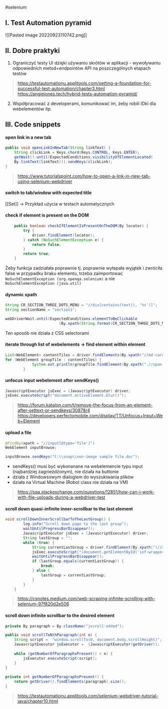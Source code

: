 #selenium 

## I. Test Automation pyramid
![[Pasted image 20220923110742.png]]

## II. Dobre praktyki
1. Ograniczyć testy UI dzięki używaniu skrótów w aplikacji - wywoływaniu odpowiednich metod+endpointów API na poszczególnych etapach testów
>https://testautomationu.applitools.com/setting-a-foundation-for-successful-test-automation/chapter3.html
>https://angiejones.tech/hybrid-tests-automation-pyramid/
2. Współpracować z developerami, komunikować im, żeby robili IDki dla webelementów itp.

## III. Code snippets

#### open link in a new tab
```java
public void openLinkInNewTab(String linkText) {  
    String clickLink = Keys.chord(Keys.CONTROL, Keys.ENTER);  
    getWait().until(ExpectedConditions.visibilityOfElementLocated(
    By.linkText(linkText))).sendKeys(clickLink);  
}
```
>https://www.tutorialspoint.com/how-to-open-a-link-in-new-tab-using-selenium-webdriver
#### switch to tab/window with expected title
[[Set]] -> Przykład użycia w testach automatycznych
#### check if element is present on the DOM
```java
    public boolean checkIfElementIsPresentOnTheDOM(By locator) {
        try {
            driver.findElement(locator);
        } catch (NoSuchElementException e) {
            return false;
        }
        return true;
    }
```
Żeby funkcja zadziałała poprawnie tj. poprawnie wyłapała wyjątek i zwróciła false w przypadku braku elementu, trzeba zaimportować
`NoSuchElementException (org.openqa.selenium)`
a nie
`NoSuchElementException (java.util)`



#### dynamic xpath
```java
String CR_SECTION_THREE_DOTS_MENU = "//div[contains(text(), '%s')]";
String sectionName = "section1";

webDriverWait.until(ExpectedConditions.elementToBeClickable
                        (By.xpath(String.format(CR_SECTION_THREE_DOTS_MENU, sectionName)))).click();
```
Ten sposób nie działa z CSS selectorami

#### iterate through list of webelements -> find element within element
```java
List<WebElement> contentTiles = driver.findElements(By.xpath("//md-card[contains(@class, 'ng-scope')]"));
for (WebElement groupTile : contentTiles) {
            System.out.println(groupTile.findElement(By.xpath(".//span[@class='group-name']")).getText());
        }
```

#### unfocus input webelement after sendKeys()
```java
JavascriptExecutor jsExec = (JavascriptExecutor) driver;
jsExec.executeScript("document.activeElement.blur()");
```
>https://forum.katalon.com/t/remove-the-focus-from-an-element-after-settext-or-sendkeys/30878/4
>https://developers.perfectomobile.com/display/TT/Unfocus+Input+Web+Element

#### upload a file
```java
@FindBy(xpath = "//input[@type='file']")  
WebElement inputBrowse;

inputBrowse.sendKeys("C:\\snap\\non-image sample file.doc");
```
- sendKeys() musi być wykonanane na webelemencie typu input (najbardziej zagnieżdżonym), nie działa na buttonie
- działa z Windowsowym dialogiem do wyszukiwania plików
- działa na Virtual Machine (Robot class nie działa na VM)
>https://sqa.stackexchange.com/questions/12851/how-can-i-work-with-file-uploads-during-a-webdriver-test

#### scroll down quasi-infinite inner-scrollbar to the last element
```java
void scrollDownInnerScrollbarToTheLastGroup() {
        log.info("Scroll down page to the last group");
        waitUntilProgressBarDisappear();
        JavascriptExecutor jsExec = (JavascriptExecutor) driver;
        String lastGroup = "";
        while (true) {
            String currentLastGroup = driver.findElement(By.xpath("(//span[@class='group-name'])[last()]")).getText();
            jsExec.executeScript("(document.getElementById('inf-wrapper')).scrollTop += 2000");
            waitUntilProgressBarDisappear();
            if (lastGroup.equals(currentLastGroup)) {
                break;
            } else {
                lastGroup = currentLastGroup;
            }
        }
    }
```
>https://csnotes.medium.com/web-scraping-infinite-scrolling-with-selenium-97f820d2e506

#### scroll down infinite scrollbar to the desired element
```java
private By paragraph = By.className("jscroll-added");

public void scrollToNthParagraph(int n) {  
    String script =  "window.scrollTo(0, document.body.scrollHeight)";  
    JavascriptExecutor jsExecutor =  (JavascriptExecutor)getDriver();  
  
    while (getNumberOfParagraphsPresent() < n) {  
        jsExecutor.executeScript(script);  
    }  
}  
  
private int getNumberOfParagraphsPresent() {  
    return getDriver().findElements(paragraph).size();  
}
```
>https://testautomationu.applitools.com/selenium-webdriver-tutorial-java/chapter10.html